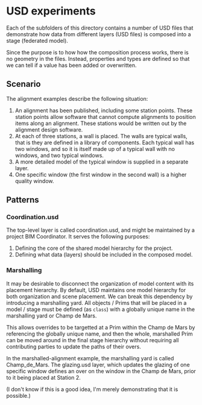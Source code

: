# USD experiments

Each of the subfolders of this directory contains a number of USD
files that demonstrate how data from different layers (USD files) is
composed into a stage (federated model).

Since the purpose is to how how the composition process works, there is no
geometry in the files. Instead, properties and types are defined so that we
can tell if a value has been added or overwritten.

## Scenario 

The alignment examples describe the following situation:

1. An alignment has been published, including some station points. These
station points allow software that cannot compute alignments to position
items along an alignment. These stations would be written out by the
alignment design software.
2. At each of three stations, a wall is placed. The walls are typical walls,
that is they are defined in a library of components. Each typical wall has two windows,
and so it is itself made up of a typical wall with no windows, and two typical windows.
3. A more detailed model of the typical window is supplied in a separate layer.
4. One specific window (the first window in the second wall) is a higher
quality window.

## Patterns

### Coordination.usd

The top-level layer is called coordination.usd, and might be maintained by
a project BIM Coordinator. It serves the following purposes:

1. Defining the core of the shared model hierarchy for the project.
2. Defining what data (layers) should be included in the composed model.

### Marshalling

It may be desirable to disconnect the organization of model content with
its placement hierarchy. By default, USD maintains one model hierarchy for
both organization and scene placement. We can break this dependency by 
introducing a marshalling yard. All objects / Prims that will be placed in
a model / stage must be defined (as `class`) with a globally unique name in
the marshalling yard or Champ de Mars.

This allows overrides to be targetted at a Prim within the Champ de Mars by
referencing the globally unique name, and then the whole, marshalled Prim
can be moved around in the final stage hierarchy without requiring all 
contributing parties to update the paths of their overs.

In the marshalled-alignment example, the marshalling yard is called Champ_de_Mars.
The glazing.usd layer, which updates the glazing of one specific window
defines an over on the window in the Champ de Mars, prior to it being
placed at Station 2.

(I don't know if this is a good idea, I'm merely demonstrating that it is possible.)